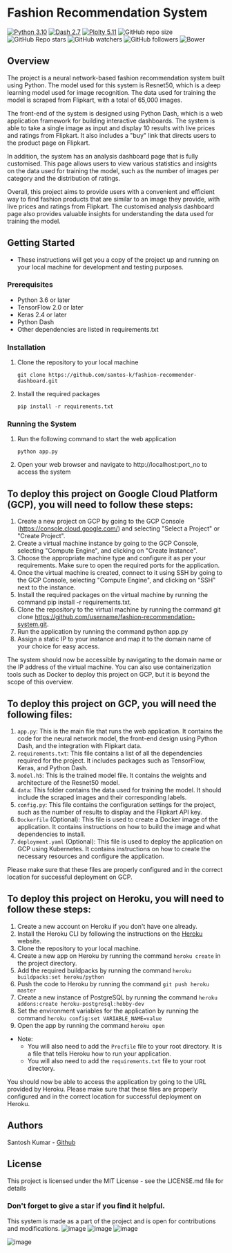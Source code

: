 # Fashion Recommendation System

[![Python 3.10](https://img.shields.io/badge/python-3.10-blue.svg)](https://www.python.org/downloads/release/python-310/)
[![Dash 2.7](https://img.shields.io/badge/Dash-2.7-blue)](https://dash.plotly.com/)
[![Plolty 5.11](https://img.shields.io/badge/Plotly-5.11-blue)](https://pypi.org/project/plotly/)
![GitHub repo size](https://img.shields.io/github/repo-size/santos-k/fashion-recommender-dashboard?logo=github) 
![GitHub Repo stars](https://img.shields.io/github/stars/santos-k/fashion-recommender-dashboard?style=social) 
![GitHub watchers](https://img.shields.io/github/watchers/santos-k/fashion-recommender-dashboard?style=social) 
![GitHub followers](https://img.shields.io/github/followers/santos-k?style=social) 
![Bower](https://img.shields.io/bower/l/flask) 

## Overview
The project is a neural network-based fashion recommendation system built using Python. The model used for this system is Resnet50, which is a deep learning model used for image recognition. The data used for training the model is scraped from Flipkart, with a total of 65,000 images.

The front-end of the system is designed using Python Dash, which is a web application framework for building interactive dashboards. The system is able to take a single image as input and display 10 results with live prices and ratings from Flipkart. It also includes a "buy" link that directs users to the product page on Flipkart.

In addition, the system has an analysis dashboard page that is fully customised. This page allows users to view various statistics and insights on the data used for training the model, such as the number of images per category and the distribution of ratings.

Overall, this project aims to provide users with a convenient and efficient way to find fashion products that are similar to an image they provide, with live prices and ratings from Flipkart. The customised analysis dashboard page also provides valuable insights for understanding the data used for training the model.

## Getting Started
- These instructions will get you a copy of the project up and running on your local machine for development and testing purposes.

### Prerequisites
- Python 3.6 or later
- TensorFlow 2.0 or later
- Keras 2.4 or later
- Python Dash
- Other dependencies are listed in requirements.txt

### Installation
1. Clone the repository to your local machine
   ```
   git clone https://github.com/santos-k/fashion-recommender-dashboard.git
   ```
2. Install the required packages
   ```
   pip install -r requirements.txt
   ```
### Running the System
1. Run the following command to start the web application
   ```
   python app.py
   ```
2. Open your web browser and navigate to http://localhost:port_no to access the system


## To deploy this project on Google Cloud Platform (GCP), you will need to follow these steps:

1. Create a new project on GCP by going to the GCP Console (https://console.cloud.google.com/) and selecting "Select a Project" or "Create Project".
2. Create a virtual machine instance by going to the GCP Console, selecting "Compute Engine", and clicking on "Create Instance".
3. Choose the appropriate machine type and configure it as per your requirements. Make sure to open the required ports for the application.
4. Once the virtual machine is created, connect to it using SSH by going to the GCP Console, selecting "Compute Engine", and clicking on "SSH" next to the instance.
5. Install the required packages on the virtual machine by running the command pip install -r requirements.txt.
6. Clone the repository to the virtual machine by running the command git clone https://github.com/username/fashion-recommendation-system.git.
7. Run the application by running the command python app.py
8. Assign a static IP to your instance and map it to the domain name of your choice for easy access.

The system should now be accessible by navigating to the domain name or the IP address of the virtual machine.
You can also use containerization tools such as Docker to deploy this project on GCP, but it is beyond the scope of this overview.


## To deploy this project on GCP, you will need the following files:
1. `app.py`: This is the main file that runs the web application. It contains the code for the neural network model, the front-end design using Python Dash, and the integration with Flipkart data.
2. `requirements.txt`: This file contains a list of all the dependencies required for the project. It includes packages such as TensorFlow, Keras, and Python Dash.
3. `model.h5`: This is the trained model file. It contains the weights and architecture of the Resnet50 model.
4. `data`: This folder contains the data used for training the model. It should include the scraped images and their corresponding labels.
5. `config.py`: This file contains the configuration settings for the project, such as the number of results to display and the Flipkart API key.
6. `Dockerfile` (Optional): This file is used to create a Docker image of the application. It contains instructions on how to build the image and what dependencies to install.
7. `deployment.yaml` (Optional): This file is used to deploy the application on GCP using Kubernetes. It contains instructions on how to create the necessary resources and configure the application.

Please make sure that these files are properly configured and in the correct location for successful deployment on GCP.


## To deploy this project on Heroku, you will need to follow these steps:
1. Create a new account on Heroku if you don't have one already.
2. Install the Heroku CLI by following the instructions on the [Heroku](https://devcenter.heroku.com/articles/heroku-cli) website.
3. Clone the repository to your local machine.
4. Create a new app on Heroku by running the command `heroku create` in the project directory.
5. Add the required buildpacks by running the command `heroku buildpacks:set heroku/python`
6. Push the code to Heroku by running the command `git push heroku master`
7. Create a new instance of PostgreSQL by running the command `heroku addons:create heroku-postgresql:hobby-dev`
8. Set the environment variables for the application by running the command `heroku config:set VARIABLE_NAME=value`
9. Open the app by running the command `heroku open`

- Note:
  - You will also need to add the `Procfile` file to your root directory. It is a file that tells Heroku how to run your application.
  - You will also need to add the `requirements.txt` file to your root directory.

You should now be able to access the application by going to the URL provided by Heroku.
Please make sure that these files are properly configured and in the correct location for successful deployment on Heroku.

## Authors
Santosh Kumar - [Github](https://github.com/santos-k/)

## License
This project is licensed under the MIT License - see the LICENSE.md file for details

### Don't forget to give a star if you find it helpful.
This system is made as a part of the project and is open for contributions and modifications.
![image](https://user-images.githubusercontent.com/40932902/212926848-fa800209-f3b2-44ce-a83d-c351122d5c49.png)
![image](https://user-images.githubusercontent.com/40932902/212927003-31092c19-a1d8-47cb-a217-1eb561752140.png)
![image](https://user-images.githubusercontent.com/40932902/212927082-8428e378-db1b-4adb-9b55-22aebbf9fe32.png)

![image](https://user-images.githubusercontent.com/40932902/212926797-74809843-1d3d-4fd2-913a-555c5edf85f6.png)
   
